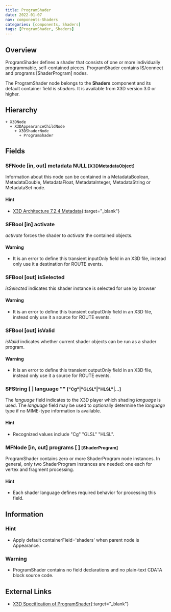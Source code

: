 ```yaml
---
title: ProgramShader
date: 2022-01-07
nav: components-Shaders
categories: [components, Shaders]
tags: [ProgramShader, Shaders]
---
```

<style>
.post h3 {
  word-spacing: 0.2em;
}
</style>

## Overview

ProgramShader defines a shader that consists of one or more individually programmable, self-contained pieces. ProgramShader contains IS/connect and programs [ShaderProgram] nodes.

The ProgramShader node belongs to the **Shaders** component and its default container field is *shaders.* It is available from X3D version 3.0 or higher.

## Hierarchy

```
+ X3DNode
  + X3DAppearanceChildNode
    + X3DShaderNode
      + ProgramShader
```

## Fields

### SFNode [in, out] **metadata** NULL <small>[X3DMetadataObject]</small>

Information about this node can be contained in a MetadataBoolean, MetadataDouble, MetadataFloat, MetadataInteger, MetadataString or MetadataSet node.

#### Hint

- [X3D Architecture 7.2.4 Metadata](https://www.web3d.org/specifications/X3Dv4Draft/ISO-IEC19775-1v4-CD1/Part01/components/core.html#Metadata){:target="_blank"}

### SFBool [in] **activate**

*activate* forces the shader to *activate* the contained objects.

#### Warning

- It is an error to define this transient inputOnly field in an X3D file, instead only use it a destination for ROUTE events.

### SFBool [out] **isSelected**

*isSelected* indicates this shader instance is selected for use by browser

#### Warning

- It is an error to define this transient outputOnly field in an X3D file, instead only use it a source for ROUTE events.

### SFBool [out] **isValid**

*isValid* indicates whether current shader objects can be run as a shader program.

#### Warning

- It is an error to define this transient outputOnly field in an X3D file, instead only use it a source for ROUTE events.

### SFString [ ] **language** "" <small>["Cg"|"GLSL"|"HLSL"|...]</small>

The *language* field indicates to the X3D player which shading *language* is used. The *language* field may be used to optionally determine the *language* type if no MIME-type information is available.

#### Hint

- Recognized values include "Cg" "GLSL" "HLSL".

### MFNode [in, out] **programs** [ ] <small>[ShaderProgram]</small>

ProgramShader contains zero or more ShaderProgram node instances. In general, only two ShaderProgram instances are needed: one each for vertex and fragment processing.

#### Hint

- Each shader language defines required behavior for processing this field.

## Information

### Hint

- Apply default containerField='shaders' when parent node is Appearance.

### Warning

- ProgramShader contains no field declarations and no plain-text CDATA block source code.

## External Links

- [X3D Specification of ProgramShader](https://www.web3d.org/documents/specifications/19775-1/V4.0/Part01/components/shaders.html#ProgramShader){:target="_blank"}
